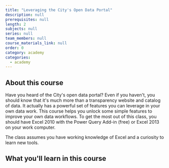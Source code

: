 ```yaml
---
title: "Leveraging the City's Open Data Portal"
description: null
prerequisites: null
length: 2
subjects: null
series: null
team_members: null
course_materials_link: null
order: 0
category: academy
categories:
  - academy
---
```



## About this course

Have you heard of the City's open data portal? Even if you haven't, you should know that it's much more than a transparency website and catalog of data. It actually has a powerful set of features you can leverage in your own data work. This course helps you unlock some simple features to improve your own data workflows. To get the most out of this class, you should have Excel 2010 with the Power Query Add-in (free) or Excel 2013 on your work computer.&nbsp;

The class assumes you have working knowledge of Excel and a curiosity to learn new tools.

## What you'll learn in this course

&nbsp;